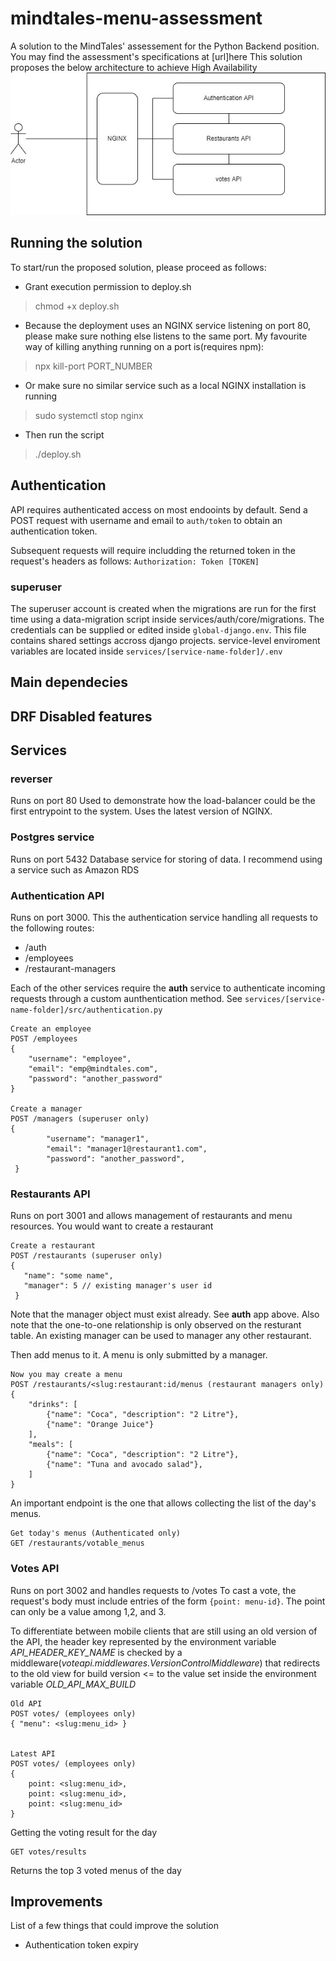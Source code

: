 
# mindtales-menu-assessment

A solution to the MindTales' assessement for the Python Backend position. You may find the assessment's specifications at [url]here
This solution proposes the below architecture to achieve High Availability
![Interaction Diagram](./mind-tales-diagam.jpg)
## Running the solution
To start/run the proposed solution, please proceed as follows:
* Grant execution permission to deploy.sh

> chmod +x deploy.sh

* Because the deployment uses an NGINX service listening on port 80, please make sure nothing else listens to the same port. My favourite way of killing anything running on a port is(requires npm):

> npx kill-port PORT_NUMBER

* Or make sure no similar service such as a local NGINX installation is running

> sudo systemctl stop nginx

* Then run the script

> ./deploy.sh

## Authentication
API requires authenticated access on most endooints by default. Send a POST request with username and email to `auth/token` to obtain an authentication token.

Subsequent requests will require includding the returned token in the request's headers as follows:
`Authorization: Token [TOKEN]`

### superuser
The superuser account is created when the migrations are run for the first time using a data-migration script inside services/auth/core/migrations. The credentials can be supplied or edited inside `global-django.env`. This file contains shared settings accross django projects. service-level enviroment variables are located inside `services/[service-name-folder]/.env`

## Main dependecies 

## DRF Disabled features


## Services
### reverser
Runs on port 80
Used to demonstrate how the load-balancer could be the first entrypoint to the system. Uses the latest version of NGINX.

### Postgres service
Runs on port 5432
Database service for storing of data. 
I recommend using a service such as Amazon RDS 

### Authentication API
Runs on port 3000. This the authentication service handling all requests to the following routes:

- /auth
- /employees
- /restaurant-managers

Each of the other services require the **auth** service to authenticate incoming requests through a custom aunthentication method. See `services/[service-name-folder]/src/authentication.py`


    Create an employee
    POST /employees
    {
        "username": "employee",
        "email": "emp@mindtales.com",
        "password": "another_password"
    }

    Create a manager
    POST /managers (superuser only)
    {
            "username": "manager1",
            "email": "manager1@restaurant1.com",
            "password": "another_password",
     }

### Restaurants API
Runs on port 3001 and allows management of restaurants and menu resources.
You would want to create a restaurant

    Create a restaurant
    POST /restaurants (superuser only)
    {
       "name": "some name",
       "manager": 5 // existing manager's user id
     }

Note that the manager object must exist already. See **auth** app above. Also note that the one-to-one relationship is only observed on the resturant table. An existing manager can be used to manager any other restaurant.

Then add menus to it. A menu is only submitted by a manager. 



    Now you may create a menu
    POST /restaurants/<slug:restaurant:id/menus (restaurant managers only)
    {
        "drinks": [
            {"name": "Coca", "description": "2 Litre"},
            {"name": "Orange Juice"}
        ],
        "meals": [
            {"name": "Coca", "description": "2 Litre"},
            {"name": "Tuna and avocado salad"},
        ]
    }
An important endpoint is the one that allows collecting the list of the day's menus. 

    Get today's menus (Authenticated only)
    GET /restaurants/votable_menus

### Votes API
Runs on port 3002 and handles requests to /votes
To cast a vote, the request's body must include entries of the form `{point: menu-id}`. The point can only be a value among 1,2, and 3. 

To differentiate between mobile clients that are still using an old version of the API, the header key represented by the environment variable  *API_HEADER_KEY_NAME* is checked by a middleware(*voteapi.middlewares.VersionControlMiddleware*) that redirects to the old view for build version <= to the value set inside the environment variable *OLD_API_MAX_BUILD*

	

    Old API
    POST votes/ (employees only)
    { "menu": <slug:menu_id> }
	
	
	Latest API
    POST votes/ (employees only)
    {
    	point: <slug:menu_id>,
        point: <slug:menu_id>,
    	point: <slug:menu_id>
    }

Getting the voting result for the day

    GET votes/results 
Returns the top 3 voted menus of the day

## Improvements
List of a few things that could improve the solution
- Authentication token expiry
